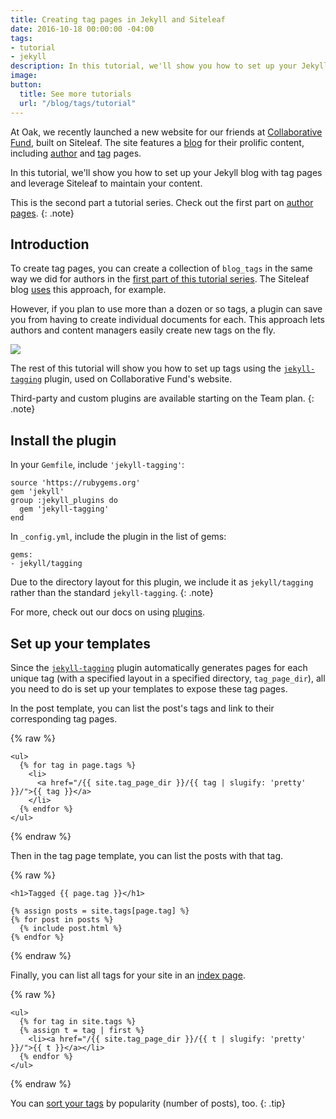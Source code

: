 ```yaml
---
title: Creating tag pages in Jekyll and Siteleaf
date: 2016-10-18 00:00:00 -04:00
tags:
- tutorial
- jekyll
description: In this tutorial, we'll show you how to set up your Jekyll blog with tag pages and leverage Siteleaf to maintain your content.
image: 
button:
  title: See more tutorials
  url: "/blog/tags/tutorial"
---
```


At Oak, we recently launched a new website for our friends at [Collaborative Fund](http://www.collaborativefund.com/), built on Siteleaf. The site features a [blog](http://www.collaborativefund.com/blog/) for their prolific content, including [author](http://www.collaborativefund.com/blog/authors/morgan/) and [tag](http://www.collaborativefund.com/blog/tags/featured/) pages.

In this tutorial, we'll show you how to set up your Jekyll blog with tag pages and leverage Siteleaf to maintain your content.


This is the second part a tutorial series. Check out the first part on [author pages](/blog/creating-author-pages/).
{: .note}

## Introduction

To create tag pages, you can create a collection of `blog_tags` in the same way we did for authors in the [first part of this tutorial series](/blog/creating-author-pages/). The Siteleaf blog [uses](https://github.com/siteleaf/siteleaf.com/tree/master/_blog_tags) this approach, for example.

However, if you plan to use more than a dozen or so tags, a plugin can save you from having to create individual documents for each. This approach lets authors and content managers easily create new tags on the fly.

![](/uploads/tags-select.gif)

The rest of this tutorial will show you how to set up tags using the [`jekyll-tagging`](https://github.com/pattex/jekyll-tagging) plugin, used on Collaborative Fund's website.

Third-party and custom plugins are available starting on the Team plan.
{: .note}

## Install the plugin

In your `Gemfile`, include `'jekyll-tagging'`:

```
source 'https://rubygems.org'
gem 'jekyll'
group :jekyll_plugins do
  gem 'jekyll-tagging'
end
```

In `_config.yml`, include the plugin in the list of gems:

```
gems:
- jekyll/tagging
```

Due to the directory layout for this plugin, we include it as `jekyll/tagging` rather than the standard `jekyll-tagging`.
{: .note}

For more, check out our docs on using [plugins](https://learn.siteleaf.com/themes/jekyll-plugins/).

## Set up your templates

Since the [`jekyll-tagging`](https://github.com/pattex/jekyll-tagging) plugin automatically generates pages for each unique tag (with a specified layout in a specified directory, `tag_page_dir`), all you need to do is set up your templates to expose these tag pages.

In the post template, you can list the post's tags and link to their corresponding tag pages.

{% raw %}
```liquid
<ul>
  {% for tag in page.tags %}
    <li>
      <a href="/{{ site.tag_page_dir }}/{{ tag | slugify: 'pretty' }}/">{{ tag }}</a>
    </li>
  {% endfor %}
</ul>
```
{% endraw %}

Then in the tag page template, you can list the posts with that tag.

{% raw %}
```liquid
<h1>Tagged {{ page.tag }}</h1>

{% assign posts = site.tags[page.tag] %}
{% for post in posts %}
  {% include post.html %}
{% endfor %}
```
{% endraw %}


Finally, you can list all tags for your site in an [index page](http://www.collaborativefund.com/blog/tags/).

{% raw %}
```liquid
<ul>
  {% for tag in site.tags %}
  {% assign t = tag | first %}
    <li><a href="/{{ site.tag_page_dir }}/{{ t | slugify: 'pretty' }}/">{{ t }}</a></li>
  {% endfor %}
</ul>
```
{% endraw %}

You can [sort your tags](https://gist.github.com/sskylar/8956549d1ae9dc91c89e74b1c5a0d8c9) by popularity (number of posts), too.
{: .tip}
